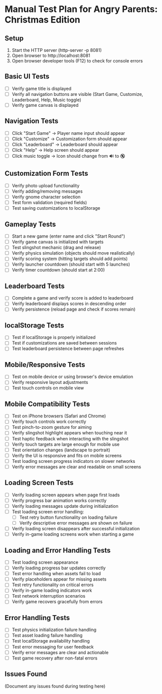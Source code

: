 # Manual Test Plan for Angry Parents: Christmas Edition

## Setup
1. Start the HTTP server (http-server -p 8081)
2. Open browser to http://localhost:8081
3. Open browser developer tools (F12) to check for console errors

## Basic UI Tests
- [ ] Verify game title is displayed
- [ ] Verify all navigation buttons are visible (Start Game, Customize, Leaderboard, Help, Music toggle)
- [ ] Verify game canvas is displayed

## Navigation Tests
- [ ] Click "Start Game" → Player name input should appear
- [ ] Click "Customize" → Customization form should appear
- [ ] Click "Leaderboard" → Leaderboard should appear
- [ ] Click "Help" → Help screen should appear
- [ ] Click music toggle → Icon should change from 🔊 to 🔇

## Customization Form Tests
- [ ] Verify photo upload functionality
- [ ] Verify adding/removing messages
- [ ] Verify gnome character selection
- [ ] Test form validation (required fields)
- [ ] Test saving customizations to localStorage

## Gameplay Tests
- [ ] Start a new game (enter name and click "Start Round")
- [ ] Verify game canvas is initialized with targets
- [ ] Test slingshot mechanic (drag and release)
- [ ] Verify physics simulation (objects should move realistically)
- [ ] Verify scoring system (hitting targets should add points)
- [ ] Verify launcher countdown (should start with 5 launches)
- [ ] Verify timer countdown (should start at 2:00)

## Leaderboard Tests
- [ ] Complete a game and verify score is added to leaderboard
- [ ] Verify leaderboard displays scores in descending order
- [ ] Verify persistence (reload page and check if scores remain)

## localStorage Tests
- [ ] Test if localStorage is properly initialized
- [ ] Test if customizations are saved between sessions
- [ ] Test leaderboard persistence between page refreshes

## Mobile/Responsive Tests
- [ ] Test on mobile device or using browser's device emulation
- [ ] Verify responsive layout adjustments
- [ ] Test touch controls on mobile view

## Mobile Compatibility Tests
- [ ] Test on iPhone browsers (Safari and Chrome)
- [ ] Verify touch controls work correctly
- [ ] Test pinch-to-zoom gesture for aiming
- [ ] Verify slingshot highlight appears when touching near it
- [ ] Test haptic feedback when interacting with the slingshot
- [ ] Verify touch targets are large enough for mobile use
- [ ] Test orientation changes (landscape to portrait)
- [ ] Verify the UI is responsive and fits on mobile screens
- [ ] Test loading screen progress indicators on slower networks
- [ ] Verify error messages are clear and readable on small screens

## Loading Screen Tests
- [ ] Verify loading screen appears when page first loads
- [ ] Verify progress bar animation works correctly
- [ ] Verify loading messages update during initialization
- [ ] Test loading screen error handling:
  - [ ] Test retry button functionality on loading failure
  - [ ] Verify descriptive error messages are shown on failure
- [ ] Verify loading screen disappears after successful initialization
- [ ] Verify in-game loading screens work when starting a game

## Loading and Error Handling Tests
- [ ] Test loading screen appearance
- [ ] Verify loading progress bar updates correctly
- [ ] Test error handling when assets fail to load
- [ ] Verify placeholders appear for missing assets
- [ ] Test retry functionality on critical errors
- [ ] Verify in-game loading indicators work
- [ ] Test network interruption scenarios
- [ ] Verify game recovers gracefully from errors

## Error Handling Tests
- [ ] Test physics initialization failure handling
- [ ] Test asset loading failure handling
- [ ] Test localStorage availability handling
- [ ] Test error messaging for user feedback
- [ ] Verify error messages are clear and actionable
- [ ] Test game recovery after non-fatal errors

## Issues Found
(Document any issues found during testing here)
